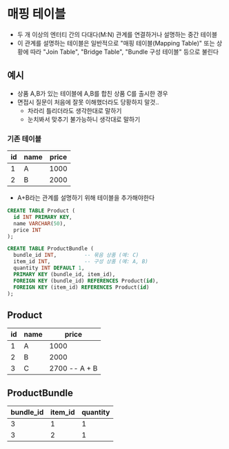 # 매핑 테이블

- 두 개 이상의 엔터티 간의 다대다(M:N) 관계를 연결하거나 설명하는 중간 테이블
- 이 관계를 설명하는 테이블은 일반적으로 "매핑 테이블(Mapping Table)" 또는 상황에 따라 "Join Table", "Bridge Table", "Bundle 구성 테이블" 등으로 불린다

## 예시

- 상품 A,B가 있는 테이블에 A,B를 합친 상품 C를 출시한 경우
- 면접시 질문이 처음에 잘못 이해했더라도 당황하지 말것..
  - 차라리 틀리더라도 생각한대로 말하기
  - 눈치봐서 맞추기 불가능하니 생각대로 말하기

### 기존 테이블

| id  | name | price |
| --- | ---- | ----- |
| 1   | A    | 1000  |
| 2   | B    | 2000  |

- A+B라는 관계를 설명하기 위해 테이블을 추가해야한다

```sql
CREATE TABLE Product (
  id INT PRIMARY KEY,
  name VARCHAR(50),
  price INT
);

CREATE TABLE ProductBundle (
  bundle_id INT,         -- 묶음 상품 (예: C)
  item_id INT,           -- 구성 상품 (예: A, B)
  quantity INT DEFAULT 1,
  PRIMARY KEY (bundle_id, item_id),
  FOREIGN KEY (bundle_id) REFERENCES Product(id),
  FOREIGN KEY (item_id) REFERENCES Product(id)
);
```

## Product

| id  | name | price         |
| --- | ---- | ------------- |
| 1   | A    | 1000          |
| 2   | B    | 2000          |
| 3   | C    | 2700 -- A + B |

## ProductBundle

| bundle_id | item_id | quantity |
| --------- | ------- | -------- |
| 3         | 1       | 1        |
| 3         | 2       | 1        |
